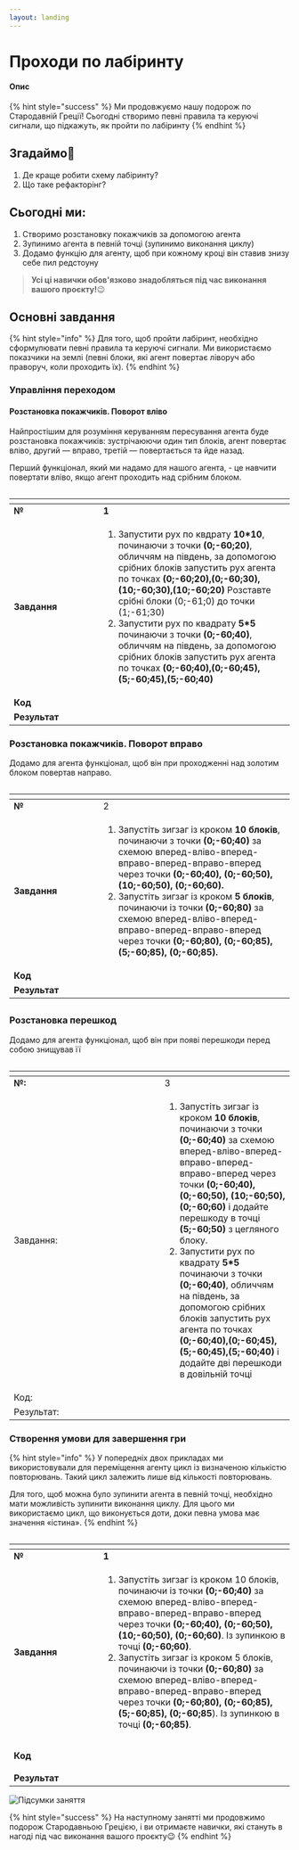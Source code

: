 ```yaml
---
layout: landing
---
```


# Проходи по лабіринту

#### Опис

{% hint style="success" %}
Ми продовжуємо нашу подорож по Стародавній Греції! Сьогодні створимо певні правила та керуючі сигнали, що підкажуть, як пройти по лабіринту
{% endhint %}

## Згадаймо🤔

1. Де краще робити схему лабіринту?&#x20;
2. Що таке рефакторінг?&#x20;

## Сьогодні ми:

1. Створимо розстановку покажчиків за допомогою агента
2. Зупинимо агента в певній точці (зупинимо виконання циклу)
3. Додамо функцію для агенту, щоб при кожному кроці він ставив знизу себе пил редстоуну

> **Усі ці навички обов'язково знадобляться під час виконання вашого проєкту!**😉

## Основні завдання

{% hint style="info" %}
Для того, щоб пройти лабіринт, необхідно сформулювати певні правила та керуючі сигнали. Ми використаємо показчики на землі (певні блоки, які агент повертає ліворуч або праворуч, коли проходить їх).
{% endhint %}

### Управління переходом

#### Розстановка покажчиків. Поворот вліво

Найпростішим для розуміння керуванням пересування агента буде розстановка покажчиків: зустрічаюючи один тип блоків, агент повертає вліво, другий — вправо, третій — повертається та йде назад.

Перший функціонал, який ми надамо для нашого агента, - це навчити повертати вліво, якщо агент проходить над срібним блоком.

<figure><img src=".gitbook/assets/62.png" alt=""><figcaption></figcaption></figure>

<table data-header-hidden><thead><tr><th width="165.57040661211687"></th><th width="393"></th></tr></thead><tbody><tr><td><strong>№</strong></td><td><strong>1</strong></td></tr><tr><td><strong>Завдання</strong></td><td><ol><li>Запустити рух по квдрату <strong>10*10</strong>, починаючи з точки <strong>(0;-60;20)</strong>, обличчям на південь, за допомогою срібних блоків запустить рух агента по точках <strong>(0;-60;20),(0;-60;30),(10;-60;30),(10;-60;20)</strong> Розставте срібні блоки (0;-61;0) до точки (1;-61;30)</li><li>Запустити рух по квадрату <strong>5*5</strong> починаючи з точки <strong>(0;-60;40)</strong>, обличчям на південь, за допомогою срібних блоків запустить рух агента по точках <strong>(0;-60;40),(0;-60;45),(5;-60;45),(5;-60;40)</strong></li></ol></td></tr><tr><td><strong>Код</strong></td><td><img src=".gitbook/assets/61.png" alt=""><br><img src=".gitbook/assets/62 (1).png" alt=""></td></tr><tr><td><strong>Результат</strong></td><td><img src=".gitbook/assets/image (118).png" alt=""><br><img src=".gitbook/assets/labirint2_04.gif" alt=""></td></tr></tbody></table>



### Розстановка покажчиків. Поворот вправо

Додамо для агента функціонал, щоб він при проходженні над золотим блоком повертав направо.

<figure><img src=".gitbook/assets/64.png" alt=""><figcaption></figcaption></figure>

<table data-header-hidden><thead><tr><th width="165.57040661211687"></th><th width="393"></th></tr></thead><tbody><tr><td><strong>№</strong></td><td>2</td></tr><tr><td><strong>Завдання</strong></td><td><ol><li>Запустіть зигзаг із кроком <strong>10 блоків</strong>, починаючи з точки <strong>(0;-60;40)</strong> за схемою вперед-вліво-вперед-вправо-вперед-вправо-вперед через точки <strong>(0;-60;40), (0;-60;50), (10;-60;50), (0;-60;60).</strong></li><li>Запустіть зигзаг із кроком <strong>5 блоків</strong>, починаючи із точки <strong>(0;-60;80)</strong> за схемою вперед-вліво-вперед-вправо-вперед-вправо-вперед через точки <strong>(0;-60;80), (0;-60;85), (5;-60;85), (0;-60;85).</strong></li></ol></td></tr><tr><td><strong>Код</strong></td><td><img src=".gitbook/assets/63.png" alt=""><br><img src=".gitbook/assets/64 (1).png" alt=""></td></tr><tr><td><strong>Результат</strong></td><td><img src=".gitbook/assets/image (157).png" alt=""><br><img src=".gitbook/assets/labirint2_08.gif" alt=""></td></tr></tbody></table>

##

### Розстановка перешкод

Додамо для агента функціонал, щоб він при появі перешкоди перед собою знищував її

<figure><img src=".gitbook/assets/66.png" alt=""><figcaption></figcaption></figure>

<table><thead><tr><th width="255"></th><th></th></tr></thead><tbody><tr><td><strong>№:</strong></td><td>3</td></tr><tr><td>Завдання:</td><td><ol><li>Запустіть зигзаг із кроком <strong>10 блоків</strong>, починаючи з точки <strong>(0;-60;40)</strong> за схемою вперед-вліво-вперед-вправо-вперед-вправо-вперед через точки <strong>(0;-60;40), (0;-60;50), (10;-60;50), (0;-60;60)</strong> і додайте перешкоду в точці <strong>(5;-60;50)</strong> з цегляного блоку.</li><li>Запустити рух по квадрату <strong>5*5</strong> починаючи з точки <strong>(0;-60;40)</strong>, обличчям на південь, за допомогою срібних блоків запустить рух агента по точках <strong>(0;-60;40),(0;-60;45),(5;-60;45),(5;-60;40)</strong> і додайте дві перешкоди в довільній точці</li></ol></td></tr><tr><td>Код:</td><td><img src=".gitbook/assets/65.png" alt=""><br><img src=".gitbook/assets/66 (1).png" alt=""></td></tr><tr><td>Результат:</td><td><img src=".gitbook/assets/Screen Recording (27.01.2023 17-45-33).gif" alt=""></td></tr></tbody></table>

### Створення умови для завершення гри

{% hint style="info" %}
У попередніх двох прикладах ми використовували для переміщення агенту цикл із визначеною кількістю повторювань. Такий цикл залежить лише від кількості повторювань.&#x20;

Для того, щоб можна було зупинити агента в певній точці, необхідно мати можливість зупинити виконання циклу. Для цього ми використаємо цикл, що виконується доти, доки певна умова має значення «істина».
{% endhint %}

<figure><img src=".gitbook/assets/68 (1).png" alt=""><figcaption></figcaption></figure>

<table data-header-hidden><thead><tr><th width="165.57040661211687"></th><th width="393"></th></tr></thead><tbody><tr><td><strong>№</strong></td><td><strong>1</strong></td></tr><tr><td><strong>Завдання</strong></td><td><ol><li>Запустіть зигзаг із кроком 10 блоків, починаючи із точки <strong>(0;-60;40)</strong> за схемою вперед-вліво-вперед-вправо-вперед-вправо-вперед через точки <strong>(0;-60;40), (0;-60;50), (10;-60;50), (0;-60;60)</strong>. Із зупинкою в точці <strong>(0;-60;60)</strong>.</li><li>Запустіть зигзаг із кроком 5 блоків, починаючи із точки <strong>(0;-60;80)</strong> за схемою вперед-вліво-вперед-вправо-вперед-вправо-вперед через точки <strong>(0;-60;80), (0;-60;85), (5;-60;85), (0;-60;85</strong>). Із зупинкою в точці <strong>(0;-60;85)</strong>.</li></ol><p></p></td></tr><tr><td><strong>Код</strong></td><td><p><img src=".gitbook/assets/67.png" alt=""></p><p><img src=".gitbook/assets/68.png" alt=""></p></td></tr><tr><td><strong>Результат</strong></td><td><img src=".gitbook/assets/image (59).png" alt=""><br><img src=".gitbook/assets/labirint2_16.gif" alt=""></td></tr></tbody></table>



![Підсумки заняття](<.gitbook/assets/Group 2396.png>)

{% hint style="success" %}
На наступному занятті ми продовжимо подорож Стародавньою Грецією, і ви отримаєте навички, які стануть в нагоді під час виконання вашого проєкту😉
{% endhint %}
